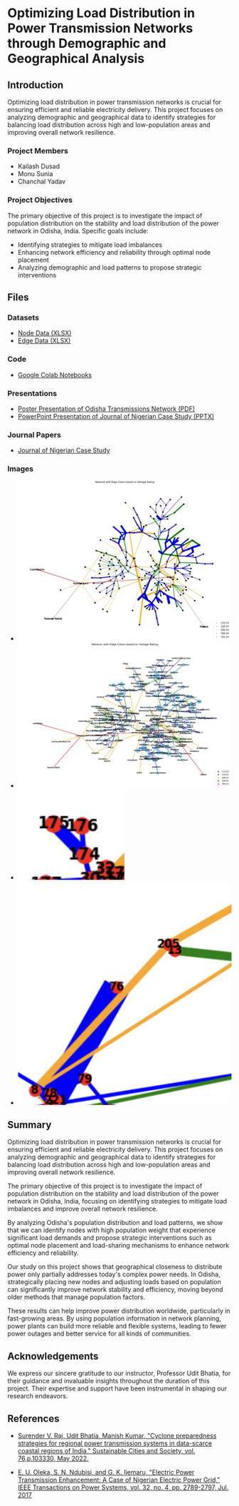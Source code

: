 # Optimizing Load Distribution in Power Transmission Networks through Demographic and Geographical Analysis

## Introduction 

Optimizing load distribution in power transmission networks is crucial for ensuring efficient and reliable electricity delivery. This project focuses on analyzing demographic and geographical data to identify strategies for balancing load distribution across high and low-population areas and improving overall network resilience.

### Project Members

- Kailash Dusad
- Monu Sunia
- Chanchal Yadav

### Project Objectives

The primary objective of this project is to investigate the impact of population distribution on the stability and load distribution of the power network in Odisha, India. Specific goals include:

- Identifying strategies to mitigate load imbalances
- Enhancing network efficiency and reliability through optimal node placement
- Analyzing demographic and load patterns to propose strategic interventions

## Files

### Datasets

- [Node Data (XLSX)](https://github.com/KailashDusad/Odisha-Power-transmission-network/blob/main/Node.xlsx)
- [Edge Data (XLSX)](https://github.com/KailashDusad/Odisha-Power-transmission-network/blob/main/Edge.xlsx)

### Code

- [Google Colab Notebooks](https://github.com/KailashDusad/Odisha-Power-transmission-network/blob/main/Odisha_Power_Transmission_Network.ipynb)

### Presentations

- [Poster Presentation of Odisha Transmissions Network (PDF)](https://github.com/KailashDusad/Odisha-Power-transmission-network/blob/main/Poster%20Presentation.pdf)
- [PowerPoint Presentation of Journal of Nigerian Case Study (PPTX)](https://github.com/KailashDusad/Odisha-Power-transmission-network/blob/main/Nigeria%20presentation.pptx)

### Journal Papers

- [Journal of Nigerian Case Study](https://www.researchgate.net/profile/Gerald-Ijemaru/publication/303587234_Electric_Power_Transmission_Enhancement_A_Case_of_Nigerian_Electric_Power_Grid/links/5749570908ae5bf2e63f00bc/Electric-Power-Transmission-Enhancement-A-Case-of-Nigerian-Electric-Power-Grid.pdf)

### Images

- ![Edges Colored According to type of Transsmission Line](https://github.com/KailashDusad/Odisha-Power-transmission-network/blob/main/endge%20colored.jpg)
- ![Network According to Geo Layout](https://github.com/KailashDusad/Odisha-Power-transmission-network/blob/main/network%20with%20latLong.jpg)
- ![Load Distribution with existing Nodes](https://github.com/KailashDusad/Odisha-Power-transmission-network/blob/main/existing%20.jpg)
- ![Load Distribution by Making a Nodes](https://github.com/KailashDusad/Odisha-Power-transmission-network/blob/main/new%20node.jpg)

## Summary

Optimizing load distribution in power transmission networks is crucial for ensuring efficient and reliable electricity delivery. This project focuses on analyzing demographic and geographical data to identify strategies for balancing load distribution across high and low-population areas and improving overall network resilience.

The primary objective of this project is to investigate the impact of population distribution on the stability and load distribution of the power network in Odisha, India, focusing on identifying strategies to mitigate load imbalances and improve overall network resilience.

By analyzing Odisha's population distribution and load patterns, we show that we can identify nodes with high population weight that experience significant load demands and propose strategic interventions such as optimal node placement and load-sharing mechanisms to enhance network efficiency and reliability.

Our study on this project shows that geographical closeness to distribute power only partially addresses today's complex power needs. In Odisha, strategically placing new nodes and adjusting loads based on population can significantly improve network stability and efficiency, moving beyond older methods that manage population factors.

These results can help improve power distribution worldwide, particularly in fast-growing areas. By using population information in network planning, power plants can build more reliable and flexible systems, leading to fewer power outages and better service for all kinds of communities.

## Acknowledgements

We express our sincere gratitude to our instructor, Professor Udit Bhatia, for their guidance and invaluable insights throughout the duration of this project. Their expertise and support have been instrumental in shaping our research endeavors.


## References

- [Surender V. Raj, Udit Bhatia, Manish Kumar, "Cyclone preparedness strategies for regional power transmission systems in data-scarce coastal regions of India," Sustainable Cities and Society, vol. 76,p.103330, May 2022.](https://www.sciencedirect.com/science/article/abs/pii/S2212420922001765)

- [E. U. Oleka, S. N. Ndubisi, and G. K. Ijemaru, "Electric Power Transmission Enhancement: A Case of Nigerian Electric Power Grid," IEEE Transactions on Power Systems, vol. 32, no. 4, pp. 2789-2797, Jul. 2017](https://www.researchgate.net/profile/Gerald-Ijemaru/publication/303587234_Electric_Power_Transmission_Enhancement_A_Case_of_Nigerian_Electric_Power_Grid/links/5749570908ae5bf2e63f00bc/Electric-Power-Transmission-Enhancement-A-Case-of-Nigerian-Electric-Power-Grid.pdf)
